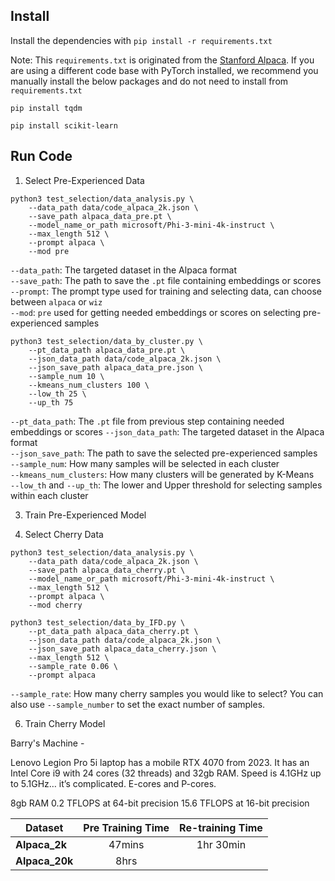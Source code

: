 ## Install

Install the dependencies with `pip install -r requirements.txt`

Note: This `requirements.txt` is originated from the [Stanford Alpaca](https://github.com/tatsu-lab/stanford_alpaca). If you are using a different code base with PyTorch installed, we recommend you manually install the below packages and do not need to install from `requirements.txt`

`pip install tqdm`

`pip install scikit-learn`

## Run Code


1. Select Pre-Experienced Data

```
python3 test_selection/data_analysis.py \
    --data_path data/code_alpaca_2k.json \
    --save_path alpaca_data_pre.pt \
    --model_name_or_path microsoft/Phi-3-mini-4k-instruct \
    --max_length 512 \
    --prompt alpaca \
    --mod pre
```

```--data_path```: The targeted dataset in the Alpaca format <br>
```--save_path```: The path to save the ```.pt``` file containing embeddings or scores <br>
```--prompt```: The prompt type used for training and selecting data, can choose between ```alpaca``` or ```wiz``` <br>
```--mod```: ```pre``` used for getting needed embeddings or scores on selecting pre-experienced samples 

```
python3 test_selection/data_by_cluster.py \
    --pt_data_path alpaca_data_pre.pt \
    --json_data_path data/code_alpaca_2k.json \
    --json_save_path alpaca_data_pre.json \
    --sample_num 10 \
    --kmeans_num_clusters 100 \
    --low_th 25 \
    --up_th 75
```

```--pt_data_path```: The ```.pt``` file from previous step containing needed embeddings or scores
```--json_data_path```: The targeted dataset in the Alpaca format <br>
```--json_save_path```: The path to save the selected pre-experienced samples <br>
```--sample_num```: How many samples will be selected in each cluster <br>
```--kmeans_num_clusters```: How many clusters will be generated by K-Means <br>
```--low_th``` and ```--up_th```: The lower and Upper threshold for selecting samples within each cluster <br>


3. Train Pre-Experienced Model

4. Select Cherry Data

```
python3 test_selection/data_analysis.py \
    --data_path data/code_alpaca_2k.json \
    --save_path alpaca_data_cherry.pt \
    --model_name_or_path microsoft/Phi-3-mini-4k-instruct \
    --max_length 512 \
    --prompt alpaca \
    --mod cherry
```

```
python3 test_selection/data_by_IFD.py \
    --pt_data_path alpaca_data_cherry.pt \
    --json_data_path data/code_alpaca_2k.json \
    --json_save_path alpaca_data_cherry.json \
    --max_length 512 \
    --sample_rate 0.06 \
    --prompt alpaca
```

```--sample_rate```: How many cherry samples you would like to select? You can also use ```--sample_number``` to set the exact number of samples. 

6. Train Cherry Model

Barry's Machine - 

Lenovo Legion Pro 5i laptop has a mobile RTX 4070 from 2023.  It has an Intel Core i9 with 24 cores (32 threads) and 32gb RAM.  Speed is 4.1GHz up to 5.1GHz… it’s complicated.  E-cores and P-cores.

8gb RAM
0.2 TFLOPS at 64-bit precision
15.6 TFLOPS at 16-bit precision

|         **Dataset**                 | **Pre Training Time** | **Re-training Time** |
|--------------------------|:-----------:|:-------:|
| **Alpaca_2k**      |   47mins    |  1hr 30min | 
| **Alpaca_20k**     | 8hrs|    | 